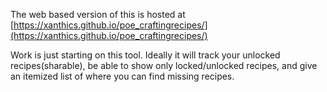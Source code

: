The web based version of this is hosted at [https://xanthics.github.io/poe_craftingrecipes/](https://xanthics.github.io/poe_craftingrecipes/)

Work is just starting on this tool.  Ideally it will track your unlocked recipes(sharable), be able to show only locked/unlocked recipes, and give an itemized list of where you can find missing recipes.